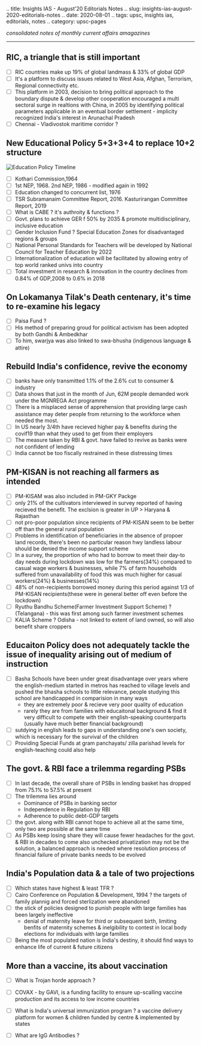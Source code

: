.. title: Insights IAS - August'20 Editorials Notes
.. slug: insights-ias-august-2020-editorials-notes
.. date: 2020-08-01 
.. tags: upsc, insights ias, editorials, notes
.. category: upsc-pages

*consolidated notes of monthly current affairs amagazines*
<!-- TEASER_END -->

***

## RIC, a triangle that is still important
- [ ] RIC countries make up 19% of global landmass & 33% of global GDP
- [ ] It's a platform to discuss issues related to West Asia, Afghan, Terrorism, Regional connectivity etc. 
- [ ] This platform in 2003, decision to bring political approach to the boundary dispute & develop other cooperation encouraged a multi sectoral surge in realtions with China, in 2005 by identifying political parameters applicable in an eventual border settlement - implicity recognized India's interest in Arunachal Pradesh
- [ ] Chennai - Vladivostok maritime corridor ? 

## New Educational Policy 5+3+3+4 to replace 10+2 structure
![Education Policy  Timeline](https://www.insightsonindia.com/wp-content/uploads/2020/08/national_education_policy-614x1536.png)
- [ ] Kothari Commission,1964
- [ ] 1st NEP, 1968. 2nd NEP, 1986 - modified again in 1992
- [ ] Education changed to concurrent list, 1976
- [ ] TSR Subramanaim Committee Report, 2016. Kasturirangan Committee Report, 2019
- [ ] What is CABE ? it's authroity & functions ?
- [ ] Govt. plans to achieve GER f 50% by 2035 & promote multidisciplinary, inclusive education
- [ ] Gender Inclusion Fund ? Special Education Zones for disadvantaged regions & groups
- [ ] National Personal Standards  for Teachers will be developed by National Council for Teacher Education by 2022
- [ ] Internationalization of education will be facilitated by allowing entry of top world ranked univs into country
- [ ] Total investment in research & innovation in the country declines from 0.84% of GDP,2008 to 0.6% in 2018

## On Lokamanya Tilak's Death centenary, it's time to re-examine his legacy
- [ ] Paisa Fund ? 
- [ ] His method of preparing groud for political activism has been adopted by both Gandhi & Ambedkhar
- [ ] To him, swarjya was also linked to swa-bhusha (indigenous language & attire)

## Rebuild India's confidence, revive the economy
- [ ] banks have only transmitted 1.1% of the 2.6% cut to consumer & industry
- [ ] Data shows that just in the month of Jun, 62M people demanded work under the MGNREGA Act programme
- [ ] There is a misplaced sense of apprehension that providing large cash assistance may deter people from returning to the workforce when needed the most.
- [ ] In US nearly 3/4th have recieved higher pay & benefits during the covif19 than what they used to get from their employers
- [ ] The measure taken by RBI & govt. have failed to revive as banks were not confident of lending
- [ ] India cannot be too fiscally restrained in these distressing times

## PM-KISAN is not reaching all farmers as intended
- [ ] PM-KISAM was also included in PM-GKY Packge
- [ ] only 21% of the cultivators interviewed in survey reported of having recieved the benefit. The exclsion is greater in UP > Haryana & Rajasthan
- [ ] not pro-poor population since recipients of PM-KISAN seem to be better off than the general rural population 
- [ ] Problems in identification of beneficiaries in the absence of propoer land records, there's been no particular reason hwy landless labour should be denied the income support scheme 
- [ ] In a survey, the proportion of who had to borrow to meet their day-to day needs during lockdown was low for the farmers(34%) compared to casual wage workers & businesses, while 7% of farm households suffered from unavailability of food this was much higher for casual workers(24%) & businesses(14%)
- [ ] 48% of non-recipients borrowed money during this period against 1/3 of PM-KISAN recipients(these were in general better off even before the lockdown)
- [ ] Ryuthu Bandhu Scheme(Farmer Investment Support Scheme) ? (Telangana) - this was first among such farmer investment schemes 
- [ ] KALIA Scheme ? Odisha - not linked to extent of land owned, so will also benefit share croppers 

## Educaiton Policy does not adequately tackle the issue of inequality arising out of medium of instruction
- [ ] Basha Schools have been under great disadvantage over years where the english-medium started in metros has reached to village levels and pushed the bhasha schools to little relevance, people studying this school are handicapped in comparision in many ways 
  - they are extremely poor & recieve very poor quality of education 
  - rarely they are from families with educaitonal background & find it very difficult to compete with their english-speaking counterparts (usually have much better financial background)
- [ ] sutdying in english leads to gaps in understanding one's own society, which is necessary for the survival of the children
- [ ] Providing Special Funds at gram panchayats/ zilla parishad levels for english-teaching could also help 

## The govt. & RBI face a trilemma regarding PSBs
- [ ] In last decade, the overall share of PSBs in lending basket has dropped from 75.1% to 57.5% at present
- [ ] The trilemma lies around
  - Dominance of PSBs in banking sector
  - Independence in Regulation by RBI
  - Adherence to public debt-GDP targets
- [ ] the govt. along with RBI cannot hope to achieve all at the same time, only two are possible at the same time
- [ ] As PSBs keep losing share they will cause fewer headaches for the govt. & RBI in decades to come also unchecked privatization may not be the solution, a balanced approach is needed where resolution process of financial failure of private banks needs to be evolved

## India's Population data & a tale of two projections
- [ ] Which states have highest & least TFR ? 
- [ ] Cairo Conference on Population & Development, 1994 ? the targets of family plannig and forced sterlization were abandoned
- [ ] the stick of policies designed to punish people with large families has been largely ineffective
  - denial of maternity leave for third or subsequent birth, limiting benfits of maternity schemes & inelgibility to contest in local body elections for individuals with large families
- [ ] Being the most populated nation is India's destiny, it should find ways to enhance life of current & future citizens

## More than a vaccine, its about vaccination
- [ ] What is Trojan horde approach ? 
- [ ] COVAX - by GAVI, is a funding facility to ensure up-scalling vaccine production and its access to low income countries
- [ ] What is India's universal immunization program ? a vaccine delivery platform for women & children funded by centre & implemented by states
- [ ] What are IgG Antibodies ? 



